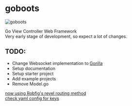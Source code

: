 goboots
=======
![goboots](https://s3.amazonaws.com/gabstv-github/goboots.png)

Go View Controller Web Framework  
Very early stage of development, so expect a lot of changes.

## TODO:
- Change Websocket implementation to [Gorilla](https://github.com/gorilla/websocket)
- Setup documentation
- Setup starter project
- Add example projects
- Remove Model.go

[now using Robfig's revel routing method](http://revel.github.io/manual/routing.html)  
[check yaml config for keys](http://godoc.org/gopkg.in/yaml.v2)